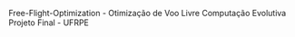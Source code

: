 Free-Flight-Optimization - Otimização de Voo Livre
              Computação Evolutiva
             Projeto Final  -  UFRPE
